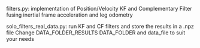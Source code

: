 filters.py: implementation of Position/Velocity KF and Complementary Filter fusing inertial frame 
acceleration and leg odometry

solo_filters_real_data.py: run KF and CF filters and store the results in a .npz file
Change 
DATA_FOLDER_RESULTS
DATA_FOLDER
and 
data_file
to suit your needs
